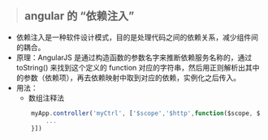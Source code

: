 > ## angular 的 “依赖注入”
- 依赖注入是一种软件设计模式，目的是处理代码之间的依赖关系，减少组件间的耦合。
- 原理：AngularJS 是通过构造函数的参数名字来推断依赖服务名称的，通过 toString() 来找到这个定义的 function 对应的字符串，然后用正则解析出其中的参数（依赖项），再去依赖映射中取到对应的依赖，实例化之后传入。
- 用法：
    + 数组注释法
    ```javascript
        myApp.controller('myCtrl', ['$scope','$http',function($scope, $http){
            ...
        }])
    ```